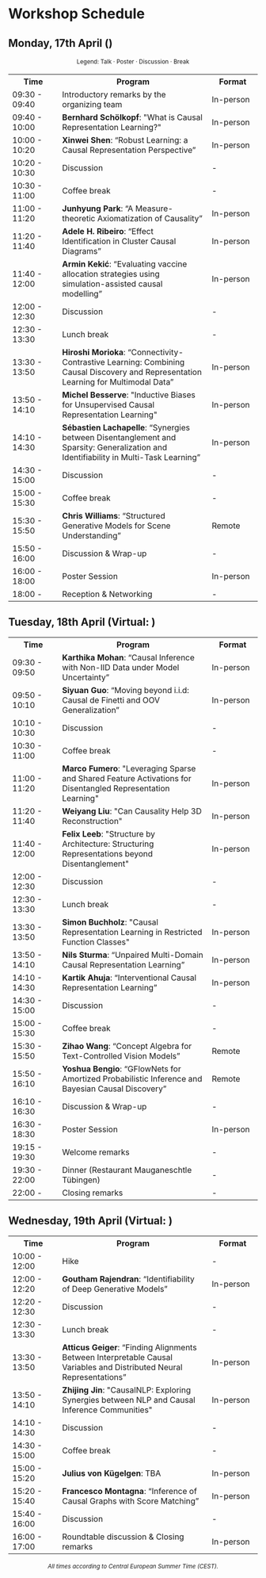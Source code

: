# Workshop Schedule 



## Monday, 17th April ()

<div style="width: 100%; font-size: smaller; text-align: center; margin-bottom: 18px; margin-top: 18px;">
    Legend:
    <span class="talk">Talk</span> · 
    <span class="poster">Poster</span> · 
    <span class="panel">Discussion</span>  ·
    <span class="break">Break</span>
</div>
<table class="schedule">
    <tr>
        <th style="width:20%">Time</th>
        <th>Program</th>
        <th style="width:20%">Format</th>
    </tr>
    <tr>
        <td>09:30 - 09:40</td>
        <td>Introductory remarks by the organizing team</td>
        <td>In-person</td>
    </tr>
    <tr class="talk">
        <td>09:40 - 10:00</td>
        <td><b>Bernhard Schölkopf</b>: "What is Causal Representation Learning?"</td>
        <td>In-person</td>
    </tr>
    <tr class="talk">
        <td>10:00 - 10:20</td>
        <td><b>Xinwei Shen</b>: “Robust Learning: a Causal Representation Perspective”</td>
        <td>In-person</td>
    </tr>
    <tr class="panel">
        <td>10:20 - 10:30</td>
        <td>Discussion</td>
        <td>-</td>
    </tr>
    <tr class="break">
        <td>10:30 - 11:00</td>
        <td>Coffee break</td>
        <td>-</td>
    </tr>
    <tr class="talk">
        <td>11:00 - 11:20</td>
        <td><b>Junhyung Park</b>: “A Measure-theoretic Axiomatization of Causality”</td>
        <td>In-person</td>
    </tr>
    <tr class="talk">
        <td>11:20 - 11:40</td>
        <td><b>Adele H. Ribeiro</b>: “Effect Identification in Cluster Causal Diagrams”</td>
        <td>In-person</td>
    </tr>
    <tr class="talk">
        <td>11:40 - 12:00</td>
        <td><b>Armin Kekić</b>: “Evaluating vaccine allocation strategies using simulation-assisted causal modelling”</td>
        <td>In-person</td>
    </tr>
    <tr class="panel">
        <td>12:00 - 12:30</td>
        <td>Discussion</td>
        <td>-</td>
    </tr>
    <tr class="break">
        <td>12:30 - 13:30</td>
        <td>Lunch break</td>
        <td>-</td>
    </tr>
    <tr class="talk">
        <td>13:30 - 13:50</td>
        <td><b>Hiroshi Morioka</b>: “Connectivity-Contrastive Learning: Combining Causal Discovery and Representation Learning for Multimodal Data”</td>
        <td>In-person</td>
    </tr>
    <tr class="talk">
        <td>13:50 - 14:10</td>
        <td><b>Michel Besserve</b>: "Inductive Biases for Unsupervised Causal Representation Learning"</td>
        <td>In-person</td>
    </tr>
    <tr class="talk">
        <td>14:10 - 14:30</td>
        <td><b>Sébastien Lachapelle</b>: “Synergies between Disentanglement and Sparsity: Generalization and Identifiability in Multi-Task Learning”</td>
        <td>In-person</td>
    </tr>
    <tr class="panel">
        <td>14:30 - 15:00</td>
        <td>Discussion</td>
        <td>-</td>
    </tr>
    <tr class="break">
        <td>15:00 - 15:30</td>
        <td>Coffee break</td>
        <td>-</td>
    </tr>
    <tr class="talk">
        <td>15:30 - 15:50</td>
        <td><b>Chris Williams</b>: “Structured Generative Models for Scene Understanding”</td>
        <td>Remote</td>
    </tr>
    <tr class="panel">
        <td>15:50 - 16:00</td>
        <td>Discussion & Wrap-up</td>
        <td>-</td>
    </tr>
    <tr class="poster">
        <td>16:00 - 18:00</td>
        <td>Poster Session</td>
        <td>In-person</td>
    </tr>
    <tr class="break">
        <td>18:00 - </td>
        <td>Reception & Networking</td>
        <td>-</td>
    </tr>
    
</table>

## Tuesday, 18th April (Virtual: )

<div style="width: 100%; font-size: smaller; text-align: center; margin-bottom: 18px; margin-top: 18px;">
</div>

<table class="schedule">
    <tr>
        <th style="width:20%">Time</th>
        <th>Program</th>
        <th style="width:20%">Format</th>
    </tr>
    <tr class="talk">
        <td>09:30 - 09:50</td>
        <td><b>Karthika Mohan</b>: “Causal Inference with Non-IID Data under Model Uncertainty”</td>
        <td>In-person</td>
    </tr>
    <tr class="talk">
        <td>09:50 - 10:10</td>
        <td><b>Siyuan Guo</b>: “Moving beyond i.i.d: Causal de Finetti and OOV Generalization”</td>
        <td>In-person</td>
    </tr>
    <tr class="panel">
        <td>10:10 - 10:30</td>
        <td>Discussion</td>
        <td>-</td>
    </tr>
    <tr class="break">
        <td>10:30 - 11:00</td>
        <td>Coffee break</td>
        <td>-</td>
    </tr>
    <tr class="talk">
        <td>11:00 - 11:20</td>
        <td><b>Marco Fumero</b>: "Leveraging Sparse and Shared Feature Activations for Disentangled Representation Learning"</td>
        <td>In-person</td>
    </tr>
    <tr class="talk">
        <td>11:20 - 11:40</td>
        <td><b>Weiyang Liu</b>: "Can Causality Help 3D Reconstruction"</td>
        <td>In-person</td>
    </tr>
    <tr class="talk">
        <td>11:40 - 12:00</td>
        <td><b>Felix Leeb</b>: "Structure by Architecture: Structuring Representations beyond Disentanglement"</td>
        <td>In-person</td>
    </tr>
    <tr class="panel">
        <td>12:00 - 12:30</td>
        <td>Discussion</td>
        <td>-</td>
    </tr>
    <tr class="break">
        <td>12:30 - 13:30</td>
        <td>Lunch break</td>
        <td>-</td>
    </tr>
    <tr class="talk">
        <td>13:30 - 13:50</td>
        <td><b>Simon Buchholz</b>: "Causal Representation Learning in Restricted Function Classes"</td>
        <td>In-person</td>
    </tr>
    <tr class="talk">
        <td>13:50 - 14:10</td>
        <td><b>Nils Sturma</b>: “Unpaired Multi-Domain Causal Representation Learning”</td>
        <td>In-person</td>
    </tr>
    <tr class="talk">
        <td>14:10 - 14:30</td>
        <td><b>Kartik Ahuja</b>: “Interventional Causal Representation Learning”</td>
        <td>In-person</td>
    </tr>
    <tr class="panel">
        <td>14:30 - 15:00</td>
        <td>Discussion</td>
        <td>-</td>
    </tr>
    <tr class="break">
        <td>15:00 - 15:30</td>
        <td>Coffee break</td>
        <td>-</td>
    </tr>
    <tr class="talk">
        <td>15:30 - 15:50</td>
        <td><b>Zihao Wang</b>: “Concept Algebra for Text-Controlled Vision Models”</td>
        <td>Remote</td>
    </tr>
    <tr class="talk">
        <td>15:50 - 16:10</td>
        <td><b>Yoshua Bengio</b>: “GFlowNets for Amortized Probabilistic Inference and Bayesian Causal Discovery”</td>
        <td>Remote</td>
    </tr>
    <tr class="panel">
        <td>16:10 - 16:30</td>
        <td>Discussion & Wrap-up</td>
        <td>-</td>
    </tr>
    <tr class="poster">
        <td>16:30 - 18:30</td>
        <td>Poster Session</td>
        <td>In-person</td>
    </tr>
    <tr class="break">
        <td>19:15 - 19:30</td>
        <td>Welcome remarks</td>
        <td>-</td>
    </tr>
    <tr class="break">
        <td>19:30 - 22:00</td>
        <td>Dinner (Restaurant Mauganeschtle Tübingen)</td>
        <td>-</td>
    </tr>
    <tr class="break">
        <td>22:00 -</td>
        <td>Closing remarks</td>
        <td>-</td>
    </tr>
    
</table>

## Wednesday, 19th April (Virtual: )

<div style="width: 100%; font-size: smaller; text-align: center; margin-bottom: 18px; margin-top: 18px;">
</div>

<table class="schedule">
    <tr>
        <th style="width:20%">Time</th>
        <th>Program</th>
        <th style="width:20%">Format</th>
    </tr>
    <tr class="break">
        <td>10:00 - 12:00</td>
        <td>Hike</td>
        <td>-</td>
    </tr>
    <tr class="talk">
        <td>12:00 - 12:20</td>
        <td><b>Goutham Rajendran</b>: “Identifiability of Deep Generative Models”</td>
        <td>In-person</td>
    </tr>
    <tr class="panel">
        <td>12:20 - 12:30</td>
        <td>Discussion</td>
        <td>-</td>
    </tr>
    <tr class="break">
        <td>12:30 - 13:30</td>
        <td>Lunch break</td>
        <td>-</td>
    </tr>
    <tr class="talk">
        <td>13:30 - 13:50</td>
        <td><b>Atticus Geiger</b>: “Finding Alignments Between Interpretable Causal Variables and Distributed Neural Representations”</td>
        <td>In-person</td>
    </tr>
    <tr class="talk">
        <td>13:50 - 14:10</td>
        <td><b>Zhijing Jin</b>: "CausalNLP: Exploring Synergies between NLP and Causal Inference Communities"</td>
        <td>In-person</td>
    </tr>
    <tr class="panel">
        <td>14:10 - 14:30</td>
        <td>Discussion</td>
        <td>-</td>
    </tr>
    <tr class="break">
        <td>14:30 - 15:00</td>
        <td>Coffee break</td>
        <td>-</td>
    </tr>
    <tr class="talk">
        <td>15:00 - 15:20</td>
        <td><b>Julius von Kügelgen</b>: TBA</td>
        <td>In-person</td>
    </tr>
    <tr class="talk">
        <td>15:20 - 15:40</td>
        <td><b>Francesco Montagna</b>: “Inference of Causal Graphs with Score Matching”</td>
        <td>In-person</td>
    </tr>
    <tr class="panel">
        <td>15:40 - 16:00</td>
        <td>Discussion</td>
        <td>-</td>
    </tr>
    <tr class="panel">
        <td>16:00 - 17:00</td>
        <td>Roundtable discussion & Closing remarks</td>
        <td>In-person</td>
    </tr>
</table>
<div style="width: 100%; font-size: smaller; text-align: center; margin-top: 18px;">
    <em>All times according to Central European Summer Time (CEST).</em>
</div>
